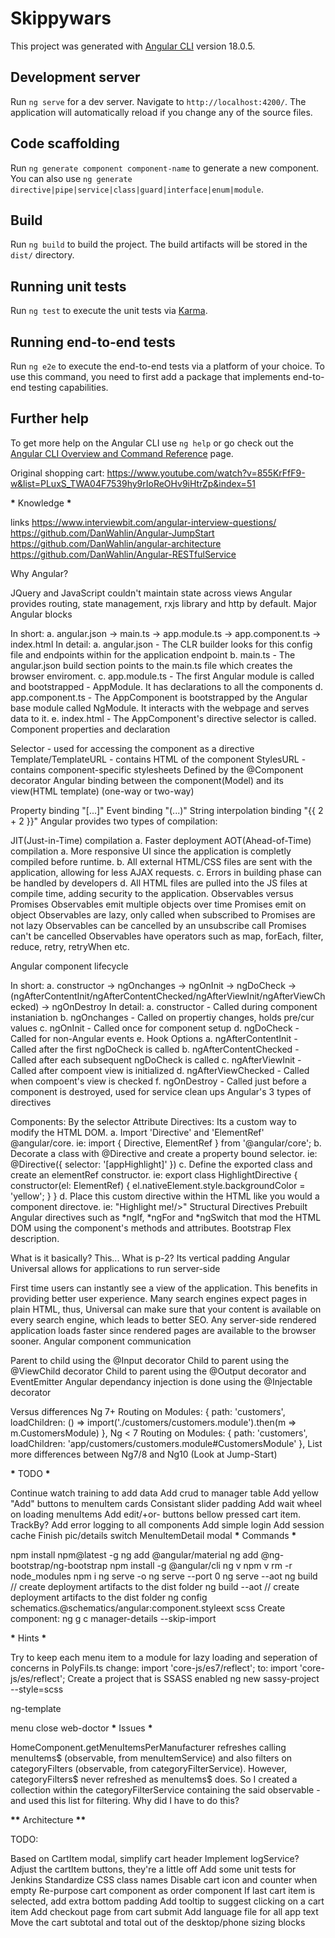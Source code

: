 # Skippywars

This project was generated with [Angular CLI](https://github.com/angular/angular-cli) version 18.0.5.

## Development server

Run `ng serve` for a dev server. Navigate to `http://localhost:4200/`. The application will automatically reload if you change any of the source files.

## Code scaffolding

Run `ng generate component component-name` to generate a new component. You can also use `ng generate directive|pipe|service|class|guard|interface|enum|module`.

## Build

Run `ng build` to build the project. The build artifacts will be stored in the `dist/` directory.

## Running unit tests

Run `ng test` to execute the unit tests via [Karma](https://karma-runner.github.io).

## Running end-to-end tests

Run `ng e2e` to execute the end-to-end tests via a platform of your choice. To use this command, you need to first add a package that implements end-to-end testing capabilities.

## Further help

To get more help on the Angular CLI use `ng help` or go check out the [Angular CLI Overview and Command Reference](https://angular.dev/tools/cli) page.

Original shopping cart:
https://www.youtube.com/watch?v=855KrFfF9-w&list=PLuxS_TWA04F7539hy9rIoReOHv9iHtrZp&index=51

**\*** Knowledge **\***

links https://www.interviewbit.com/angular-interview-questions/ https://github.com/DanWahlin/Angular-JumpStart https://github.com/DanWahlin/angular-architecture https://github.com/DanWahlin/Angular-RESTfulService

Why Angular?

JQuery and JavaScript couldn't maintain state across views
Angular provides routing, state management, rxjs library and http by default.
Major Angular blocks

In short: a. angular.json -> main.ts -> app.module.ts -> app.component.ts -> index.html
In detail: a. angular.json - The CLR builder looks for this config file and endpoints within for the application endpoint b. main.ts - The angular.json build section points to the main.ts file which creates the browser enviroment.
c. app.module.ts - The first Angular module is called and bootstrapped - AppModule. It has declarations to all the components
d. app.component.ts - The AppComponent is bootstrapped by the Angular base module called NgModule. It interacts with the webpage and serves data to it. e. index.html - The AppComponent's directive selector is called.
Component properties and declaration

Selector - used for accessing the component as a directive
Template/TemplateURL - contains HTML of the component
StylesURL - contains component-specific stylesheets
Defined by the @Component decorator
Angular binding between the component(Model) and its view(HTML template) (one-way or two-way)

Property binding "[...]"
Event binding "(...)"
String interpolation binding "{{ 2 + 2 }}"
Angular provides two types of compilation:

JIT(Just-in-Time) compilation a. Faster deployment
AOT(Ahead-of-Time) compilation a. More responsive UI since the application is completly compiled before runtime. b. All external HTML/CSS files are sent with the application, allowing for less AJAX requests. c. Errors in building phase can be handled by developers d. All HTML files are pulled into the JS files at compile time, adding security to the application.
Observables versus Promises Observables emit multiple objects over time Promises emit on object Observables are lazy, only called when subscribed to Promises are not lazy Observables can be cancelled by an unsubscribe call Promises can't be cancelled Observables have operators such as map, forEach, filter, reduce, retry, retryWhen etc.

Angular component lifecycle

In short: a. constructor -> ngOnchanges -> ngOnInit -> ngDoCheck -> (ngAfterContentInit/ngAfterContentChecked/ngAfterViewInit/ngAfterViewChecked) -> ngOnDestroy
In detail: a. constructor - Called during component instaniation b. ngOnchanges - Called on propertiy changes, holds pre/cur values c. ngOnInit - Called once for component setup d. ngDoCheck - Called for non-Angular events e. Hook Options a. ngAfterContentInit - Called after the first ngDoCheck is called b. ngAfterContentChecked - Called after each subsequent ngDoCheck is called c. ngAfterViewInit - Called after compoent view is initialized d. ngAfterViewChecked - Called when compoent's view is checked f. ngOnDestroy - Called just before a component is destroyed, used for service clean ups
Angular's 3 types of directives

Components: By the selector
Attribute Directives: Its a custom way to modify the HTML DOM.
a. Import 'Directive' and 'ElementRef' @angular/core. ie: import { Directive, ElementRef } from '@angular/core'; b. Decorate a class with @Directive and create a property bound selector. ie: @Directive({ selector: '[appHighlight]' }) c. Define the exported class and create an elementRef constructor. ie: export class HighlightDirective { constructor(el: ElementRef) { el.nativeElement.style.backgroundColor = 'yellow'; } } d. Place this custom directive within the HTML like you would a component directove. ie: "Highlight me!/>"
Structural Directives Prebuilt Angular directives such as *ngIf, *ngFor and \*ngSwitch that mod the HTML DOM using the component's methods and attributes.
Bootstrap Flex description.

What is it basically? This...
What is p-2? Its vertical padding
Angular Universal allows for applications to run server-side

First time users can instantly see a view of the application. This benefits in providing better user experience.
Many search engines expect pages in plain HTML, thus, Universal can make sure that your content is available on every search engine, which leads to better SEO.
Any server-side rendered application loads faster since rendered pages are available to the browser sooner.
Angular component communication

Parent to child using the @Input decorator
Child to parent using the @ViewChild decorator
Child to parent using the @Output decorator and EventEmitter
Angular dependancy injection is done using the @Injectable decorator

Versus differences Ng 7+ Routing on Modules: { path: 'customers', loadChildren: () => import('./customers/customers.module').then(m => m.CustomersModule) }, Ng < 7 Routing on Modules: { path: 'customers', loadChildren: 'app/customers/customers.module#CustomersModule' }, List more differences between Ng7/8 and Ng10 (Look at Jump-Start)

**\*** TODO **\***

Continue watch training to add data
Add crud to manager table
Add yellow "Add" buttons to menuItem cards
Consistant slider padding
Add wait wheel on loading menuItems
Add edit/+or- buttons bellow pressed cart item.
TrackBy?
Add error logging to all components
Add simple login
Add session cache
Finish pic/details switch MenuItemDetail modal
**\*** Commands **\***

npm install npm@latest -g ng add @angular/material ng add @ng-bootstrap/ng-bootstrap npm install -g @angular/cli ng v npm v rm -r node_modules npm i ng serve -o ng serve --port 0 ng serve --aot ng build // create deployment artifacts to the dist folder ng build --aot // create deployment artifacts to the dist folder ng config schematics.@schematics/angular:component.styleext scss Create component: ng g c manager-details --skip-import

**\*** Hints **\***

Try to keep each menu item to a module for lazy loading and seperation of concerns in PolyFils.ts change: import 'core-js/es7/reflect'; to: import 'core-js/es/reflect'; Create a project that is SSASS enabled ng new sassy-project --style=scss

ng-template

menu close web-doctor
**\*** Issues **\***

HomeComponent.getMenuItemsPerManufacturer refreshes calling menuItems$ (observable, from menuItemService) and also filters on categoryFilters (observable, from categoryFilterService). However, categoryFilters$ never refreshed as menuItems$ does. So I created a collection within the categoryFilterService containing the said observable - and used this list for filtering. Why did I have to do this?

**\*\*** Architecture **\*\***

TODO:

Based on CartItem modal, simplify cart header
Implement logService?
Adjust the cartItem buttons, they're a little off
Add some unit tests for Jenkins
Standardize CSS class names
Disable cart icon and counter when empty
Re-purpose cart component as order component
If last cart item is selected, add extra bottom padding
Add tooltip to suggest clicking on a cart item
Add checkout page from cart submit
Add language file for all app text
Move the cart subtotal and total out of the desktop/phone sizing blocks
